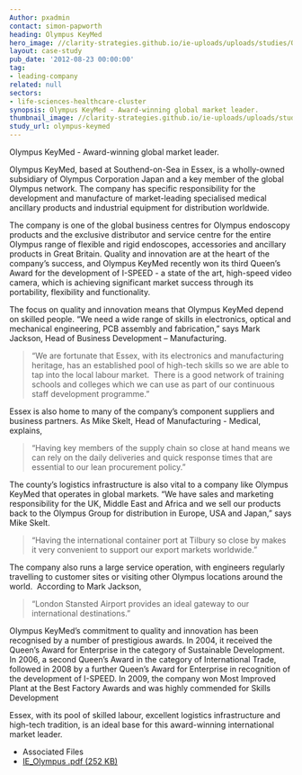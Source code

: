 ```yaml
---
Author: pxadmin
contact: simon-papworth
heading: Olympus KeyMed
hero_image: //clarity-strategies.github.io/ie-uploads/uploads/studies/Olympus_Banner.jpg
layout: case-study
pub_date: '2012-08-23 00:00:00'
tag:
- leading-company
related: null
sectors:
- life-sciences-healthcare-cluster
synopsis: Olympus KeyMed - Award-winning global market leader.
thumbnail_image: //clarity-strategies.github.io/ie-uploads/uploads/studies/Olympus_Tile.jpg
study_url: olympus-keymed
---
```

<p>Olympus KeyMed - Award-winning global market leader.</p><p>Olympus KeyMed, based at Southend-on-Sea in Essex, is a wholly-owned subsidiary of Olympus Corporation Japan and a key member of the global Olympus network. The company has specific responsibility for the development and manufacture of market-leading specialised medical ancillary products and industrial equipment for distribution worldwide.</p><p>The company is one of the global business centres for Olympus endoscopy products and the exclusive distributor and service centre for the entire Olympus range of flexible and rigid endoscopes, accessories and ancillary products in Great Britain. Quality and innovation are at the heart of the company’s success, and Olympus KeyMed recently won its third Queen’s Award for the development of I-SPEED - a state of the art, high-speed video camera, which is achieving significant market success through its portability, flexibility and functionality.</p><p>The focus on quality and innovation means that Olympus KeyMed depend on skilled people. “We need a wide range of skills in electronics, optical and mechanical engineering, PCB assembly and fabrication,” says Mark Jackson, Head of Business Development – Manufacturing.</p><blockquote><p>“We are fortunate that Essex, with its electronics and manufacturing heritage, has an established pool of high-tech skills so we are able to tap into the local labour market.  There is a good network of training schools and colleges which we can use as part of our continuous staff development programme.”</p></blockquote><p>Essex is also home to many of the company’s component suppliers and business partners. As Mike Skelt, Head of Manufacturing - Medical, explains,</p><blockquote><p>“Having key members of the supply chain so close at hand means we can rely on the daily deliveries and quick response times that are essential to our lean procurement policy.”</p></blockquote><p>The county’s logistics infrastructure is also vital to a company like Olympus KeyMed that operates in global markets. “We have sales and marketing responsibility for the UK, Middle East and Africa and we sell our products back to the Olympus Group for distribution in Europe, USA and Japan,” says Mike Skelt.</p><blockquote><p>“Having the international container port at Tilbury so close by makes it very convenient to support our export markets worldwide.”</p></blockquote><p>The company also runs a large service operation, with engineers regularly travelling to customer sites or visiting other Olympus locations around the world.  According to Mark Jackson,</p><blockquote><p>“London Stansted Airport provides an ideal gateway to our international destinations.”</p></blockquote><p>Olympus KeyMed’s commitment to quality and innovation has been recognised by a number of prestigious awards. In 2004, it received the Queen’s Award for Enterprise in the category of Sustainable Development. In 2006, a second Queen’s Award in the category of International Trade, followed in 2008 by a further Queen’s Award for Enterprise in recognition of the development of I-SPEED. In 2009, the company won Most Improved Plant at the Best Factory Awards and was highly commended for Skills Development</p><p>Essex, with its pool of skilled labour, excellent logistics infrastructure and high-tech tradition, is an ideal base for this award-winning international market leader.</p> <ul class='downloadable-files'><li class='header'>Associated Files</li><li><a alt='' class='btn' href='//clarity-strategies.github.io/ie-uploads/uploads/studies/IE_Olympus.pdf' target='_blank'>IE_Olympus .pdf <span>(252 KB)</span></a></li></ul>